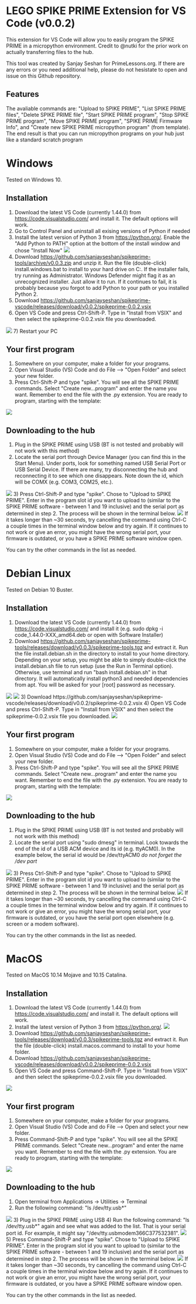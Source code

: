 # LEGO SPIKE PRIME Extension for VS Code (v0.0.2)

This extension for VS Code will allow you to easily program the SPIKE PRIME in a micropython environment. Credit to @nutki for the prior work on actually transferring files to the hub.

This tool was created by Sanjay Seshan for PrimeLessons.org. If there are any errors or you need additional help, please do not hesistate to open and issue on this Github repository.

## Features

The avaliable commands are: "Upload to SPIKE PRIME", "List SPIKE PRIME files", "Delete SPIKE PRIME file", "Start SPIKE PRIME program", "Stop SPIKE PRIME program", "Move SPIKE PRIME program", "SPIKE PRIME Firmware Info", and "Create new SPIKE PRIME micropython program" (from template). The end result is that you can run micropython programs on your hub just like a standard scratch program

# Windows
Tested on Windows 10.
## Installation
1) Download the latest VS Code (currently 1.44.0) from https://code.visualstudio.com/ and install it. The default options will work.
2) Go to Control Panel and uninstall all exising versions of Python if needed
3) Install the latest version of Python 3 from https://python.org/. Enable the "Add Python to PATH" option at the bottom of the install window and chose "Install Now" <img src="https://docs.python.org/3/_images/win_installer.png">
4) Download https://github.com/sanjayseshan/spikeprime-tools/archive/v0.0.3.zip and unzip it. Run the file (double-click) install.windows.bat to install to your hard drive on C:\. If the installer fails, try running as Administrator. Windows Defender might flag it as an unrecognized installer. Just allow it to run. If it continues to fail, it is probably because you forgot to add Python to your path or you installed Python 2.
5) Download https://github.com/sanjayseshan/spikeprime-vscode/releases/download/v0.0.2/spikeprime-0.0.2.vsix
6) Open VS Code and press Ctrl-Shift-P. Type in "Install from VSIX" and then select the spikeprime-0.0.2.vsix file you downloaded.
<img src="https://github.com/sanjayseshan/spikeprime-vscode/blob/master/pictures/installvsix.JPG?raw=true">
7) Restart your PC

## Your first program
1) Somewhere on your computer, make a folder for your programs.
2) Open Visual Studio (VS) Code and do File --> "Open Folder" and select your new folder.
3) Press Ctrl-Shift-P and type "spike". You will see all the SPIKE PRIME commands. Select "Create new...program" and enter the name you want. Remember to end the file with the .py extension. You are ready to program, starting with the template:
<img src="https://github.com/sanjayseshan/spikeprime-vscode/blob/master/pictures/image.png?raw=true">

## Downloading to the hub
1) Plug in the SPIKE PRIME using USB (BT is not tested and probably will not work with this method)
2) Locate the serial port through Device Manager (you can find this in the Start Menu). Under ports, look for something named USB Serial Port or USB Serial Device. If there are many, try disconnecting the hub and reconnecting it to see which one disappears. Note down the id, which will be COMX (e.g. COM3, COM25, etc.).
<img src="https://github.com/sanjayseshan/spikeprime-vscode/blob/master/pictures/devicemanager.JPG?raw=true">
3) Press Ctrl-Shift-P and type "spike". Chose to "Upload to SPIKE PRIME". Enter in the program slot id you want to upload to (similar to the SPIKE PRIME software - between 1 and 19 inclusive) and the serial port as determined in step 2. The process will be shown in the terminal below.
<img src="https://github.com/sanjayseshan/spikeprime-vscode/blob/master/pictures/upload.JPG?raw=true">
If it takes longer than ~30 seconds, try cancelling the command using Ctrl-C a couple times in the terminal window below and try again. If it continues to not work or give an error, you might have the wrong serial port, your firmware is outdated, or you have a SPIKE PRIME software window open.

You can try the other commands in the list as needed.


# Debian Linux
Tested on Debian 10 Buster.

## Installation
1) Download the latest VS Code (currently 1.44.0) from https://code.visualstudio.com/ and install it (e.g. sudo dpkg -i code_1.44.0-XXX_amd64.deb or open with Software Installer)
2) Download https://github.com/sanjayseshan/spikeprime-tools/releases/download/v0.0.3/spikeprime-tools.tgz and extract it. Run the file install.debian.sh in the directory to install to your home directory. Depending on your setup, you might be able to simply double-click the install.debian.sh file to run setup (use the Run in Terminal option). Otherwise, use terminal and run "bash install.debian.sh" in that directory. It will automatically install python3 and needed dependencies from apt. You will be asked for your [root] password as necessary.
<img src="https://github.com/sanjayseshan/spikeprime-vscode/blob/master/pictures/open-terminal.png?raw=true">
<img src="https://github.com/sanjayseshan/spikeprime-vscode/blob/master/pictures/terminal-linux.png?raw=true">
3) Download https://github.com/sanjayseshan/spikeprime-vscode/releases/download/v0.0.2/spikeprime-0.0.2.vsix
4) Open VS Code and press Ctrl-Shift-P. Type in "Install from VSIX" and then select the spikeprime-0.0.2.vsix file you downloaded.
<img src="https://github.com/sanjayseshan/spikeprime-vscode/blob/master/pictures/linux-vscode1.png?raw=true">

## Your first program
1) Somewhere on your computer, make a folder for your programs.
2) Open Visual Studio (VS) Code and do File --> "Open Folder" and select your new folder.
3) Press Ctrl-Shift-P and type "spike". You will see all the SPIKE PRIME commands. Select "Create new...program" and enter the name you want. Remember to end the file with the .py extension. You are ready to program, starting with the template:
<img src="https://github.com/sanjayseshan/spikeprime-vscode/blob/master/pictures/linux-vscode2.png?raw=true">

## Downloading to the hub
1) Plug in the SPIKE PRIME using USB (BT is not tested and probably will not work with this method)
2) Locate the serial port using "sudo dmesg" in terminal. Look towards the end of the id of a USB ACM device and its id (e.g. ttyACM0). In the example below, the serial id would be /dev/ttyACM0 *do not forget the /dev part*
<img src="https://github.com/sanjayseshan/spikeprime-vscode/blob/master/pictures/dmesg.png?raw=true">
3) Press Ctrl-Shift-P and type "spike". Chose to "Upload to SPIKE PRIME". Enter in the program slot id you want to upload to (similar to the SPIKE PRIME software - between 1 and 19 inclusive) and the serial port as determined in step 2. The process will be shown in the terminal below.
<img src="https://github.com/sanjayseshan/spikeprime-vscode/blob/master/pictures/upload-linux.png?raw=true">
If it takes longer than ~30 seconds, try cancelling the command using Ctrl-C a couple times in the terminal window below and try again. If it continues to not work or give an error, you might have the wrong serial port, your firmware is outdated, or you have the serial port open elsewhere (e.g. screen or a modem software).

You can try the other commands in the list as needed.

# MacOS
Tested on MacOS 10.14 Mojave and 10.15 Catalina.
## Installation
1) Download the latest VS Code (currently 1.44.0) from https://code.visualstudio.com/ and install it. The default options will work.
2) Install the latest version of Python 3 from https://python.org/. <img src="https://cdn.osxdaily.com/wp-content/uploads/2018/06/install-python3-on-mac.jpg">
4) Download https://github.com/sanjayseshan/spikeprime-tools/releases/download/v0.0.3/spikeprime-tools.tgz and extract it. Run the file (double-click) install.macos.command to install to your home folder. 
5) Download https://github.com/sanjayseshan/spikeprime-vscode/releases/download/v0.0.2/spikeprime-0.0.2.vsix
6) Open VS Code and press Command-Shift-P. Type in "Install from VSIX" and then select the spikeprime-0.0.2.vsix file you downloaded.
<img src="https://github.com/sanjayseshan/spikeprime-vscode/blob/master/pictures/osx-vscode-vsix.JPG?raw=true">

## Your first program
1) Somewhere on your computer, make a folder for your programs.
2) Open Visual Studio (VS) Code and do File --> Open and select your new folder.
3) Press Command-Shift-P and type "spike". You will see all the SPIKE PRIME commands. Select "Create new...program" and enter the name you want. Remember to end the file with the .py extension. You are ready to program, starting with the template:
<img src="https://github.com/sanjayseshan/spikeprime-vscode/blob/master/pictures/code-osx.png?raw=true">

## Downloading to the hub
1) Open terminal from Applications -> Utilities -> Terminal
2) Run the following command: "ls /dev/tty.usb*"
<img src="https://github.com/sanjayseshan/spikeprime-vscode/blob/master/pictures/osx-term-usb1.png?raw=true">
3) Plug in the SPIKE PRIME using USB
4) Run the following command: "ls /dev/tty.usb*" again and see what was added to the list. That is your serial port id. For example, it might say "/dev/tty.usbmodem366C377532381".
<img src="https://github.com/sanjayseshan/spikeprime-vscode/blob/master/pictures/osx-term-usb2.png?raw=true">
5) Press Command-Shift-P and type "spike". Chose to "Upload to SPIKE PRIME". Enter in the program slot id you want to upload to (similar to the SPIKE PRIME software - between 1 and 19 inclusive) and the serial port as determined in step 2. The process will be shown in the terminal below.
<img src="https://github.com/sanjayseshan/spikeprime-vscode/blob/master/pictures/vscode-upload-osx.png?raw=true">
If it takes longer than ~30 seconds, try cancelling the command using Ctrl-C a couple times in the terminal window below and try again. If it continues to not work or give an error, you might have the wrong serial port, your firmware is outdated, or you have a SPIKE PRIME software window open.

You can try the other commands in the list as needed.

